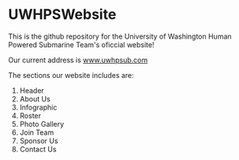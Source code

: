 # UWHPSWebsite

This is the github repository for the University of Washington Human Powered Submarine Team's oficcial website!

Our current address is www.uwhpsub.com

The sections our website includes are:

  1. Header
  2. About Us
  3. Infographic
  4. Roster
  5. Photo Gallery
  6. Join Team
  7. Sponsor Us
  8. Contact Us
